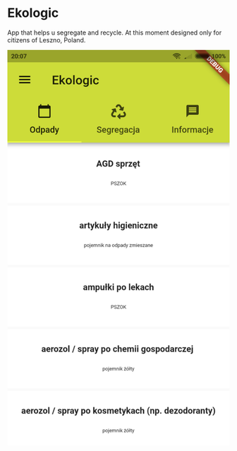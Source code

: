 # Ekologic

App that helps u segregate and recycle.
At this moment designed only for citizens of Leszno, Poland.

![Preview](https://github.com/wvytz/eko_logic/blob/master/list_of.png?raw=true)
